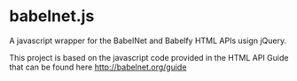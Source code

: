 # babelnet.js
A javascript wrapper for the BabelNet and Babelfy HTML APIs usign jQuery.

This project is based on the javascript code provided in the HTML API Guide that can be found here http://babelnet.org/guide




